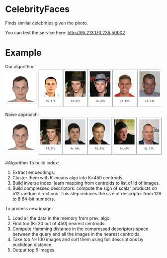 # CelebrityFaces
Finds similar celebrities given the photo.

You can test the service here: http://95.213.170.235:50002

# Example
Our algorithm:
![alt text](https://github.com/SashaMN/CelebrityFaces/raw/master/example.png)

Naive approach:
![alt text](https://github.com/SashaMN/CelebrityFaces/raw/master/naive.png)

#Algorithm
To build index:
1. Extract embeddings.
2. Cluster them with K-means algo into K=450 centroids.
3. Build inverse index: learn mapping from centroids to list of id of images.
4. Build compressed descriptors: compute the sign of scalar products on 512 random directions. This step reduces the size of descriptor from 128 to 8 64-bit numbers.

To process new image:
1. Load all the data in the memory from prev. algo.
2. Find top (K=20 out of 450) nearest centroids.
3. Compute Hamming distance in the compressed descriptors space between the query and all the images in the nearest centroids.
4. Take top N=100 images and sort them using full descriptions by euclidean distance.
5. Output top 5 images.
